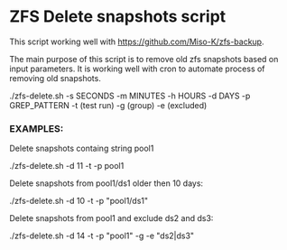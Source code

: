 # ZFS Delete snapshots script

This script working well with https://github.com/Miso-K/zfs-backup.

The main purpose of this script is to remove old zfs snapshots based on input parameters.
It is working well with cron to automate process of removing old snapshots.

./zfs-delete.sh -s SECONDS -m MINUTES -h HOURS -d DAYS -p GREP_PATTERN -t (test run) -g (group) -e (excluded)

### EXAMPLES:

Delete snapshots containg string pool1

./zfs-delete.sh -d 11 -t -p pool1

Delete snapshots from pool1/ds1 older then 10 days:

./zfs-delete.sh -d 10 -t -p "pool1/ds1"

Delete snapshots from pool1 and exclude ds2 and ds3:

./zfs-delete.sh -d 14 -t -p "pool1" -g -e "ds2|ds3"
